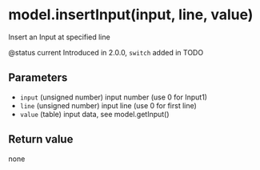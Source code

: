 # model.insertInput\(input, line, value\)

Insert an Input at specified line

@status current Introduced in 2.0.0, `switch` added in TODO

## Parameters

* `input` \(unsigned number\) input number \(use 0 for Input1\)
* `line` \(unsigned number\) input line \(use 0 for first line\)
* `value` \(table\) input data, see model.getInput\(\)

## Return value

none

